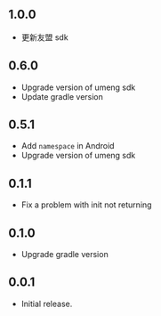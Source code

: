 ## 1.0.0

* 更新友盟 sdk

## 0.6.0

* Upgrade version of umeng sdk
* Update gradle version

## 0.5.1

* Add `namespace` in Android
* Upgrade version of umeng sdk

## 0.1.1

* Fix a problem with init not returning

## 0.1.0

* Upgrade gradle version

## 0.0.1

* Initial release.
